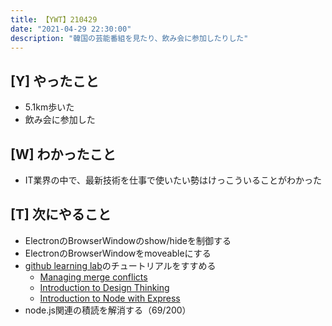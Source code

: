 ```yaml
---
title: 【YWT】210429
date: "2021-04-29 22:30:00"
description: "韓国の芸能番組を見たり、飲み会に参加したりした"
---
```


## [Y] やったこと

- 5.1km歩いた
- 飲み会に参加した

## [W] わかったこと

- IT業界の中で、最新技術を仕事で使いたい勢はけっこういることがわかった

## [T] 次にやること

- ElectronのBrowserWindowのshow/hideを制御する
- ElectronのBrowserWindowをmoveableにする
- [github learning lab](https://lab.github.com/githubtraining)のチュートリアルをすすめる
  - [Managing merge conflicts](https://lab.github.com/githubtraining/managing-merge-conflicts)
  - [Introduction to Design Thinking](https://lab.github.com/githubtraining/introduction-to-design-thinking)
  - [Introduction to Node with Express](https://lab.github.com/everydeveloper/introduction-to-node-with-express)
- node.js関連の積読を解消する（69/200）

<!-- https://twitter.com/camomile_cafe/status/1387777270107017224?s=20 -->
